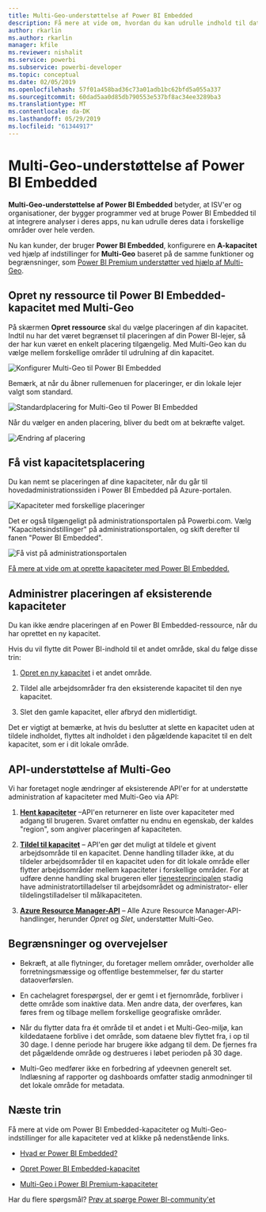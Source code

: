 ```yaml
---
title: Multi-Geo-understøttelse af Power BI Embedded
description: Få mere at vide om, hvordan du kan udrulle indhold til datacentre i andre områder end lokalområdet for Power BI Embedded.
author: rkarlin
ms.author: rkarlin
manager: kfile
ms.reviewer: nishalit
ms.service: powerbi
ms.subservice: powerbi-developer
ms.topic: conceptual
ms.date: 02/05/2019
ms.openlocfilehash: 57f01a458bad36c73a01adb1bc62bfd5a055a337
ms.sourcegitcommit: 60dad5aa0d85db790553e537bf8ac34ee3289ba3
ms.translationtype: MT
ms.contentlocale: da-DK
ms.lasthandoff: 05/29/2019
ms.locfileid: "61344917"
---
```

# <a name="multi-geo-support-for-power-bi-embedded"></a>Multi-Geo-understøttelse af Power BI Embedded

**Multi-Geo-understøttelse af Power BI Embedded** betyder, at ISV'er og organisationer, der bygger programmer ved at bruge Power BI Embedded til at integrere analyser i deres apps, nu kan udrulle deres data i forskellige områder over hele verden.

Nu kan kunder, der bruger **Power BI Embedded**, konfigurere en **A-kapacitet** ved hjælp af indstillinger for **Multi-Geo** baseret på de samme funktioner og begrænsninger, som [Power BI Premium understøtter ved hjælp af Multi-Geo](../service-admin-premium-Multi-Geo.md).

## <a name="creating-new-power-bi-embedded-capacity-resource-with-multi-geo"></a>Opret ny ressource til Power BI Embedded-kapacitet med Multi-Geo

På skærmen **Opret ressource** skal du vælge placeringen af din kapacitet. Indtil nu har det været begrænset til placeringen af din Power BI-lejer, så der har kun været en enkelt placering tilgængelig. Med Multi-Geo kan du vælge mellem forskellige områder til udrulning af din kapacitet.

![Konfigurer Multi-Geo til Power BI Embedded](media/embedded-multi-geo/pbie-multi-geo-setup.png)

Bemærk, at når du åbner rullemenuen for placeringer, er din lokale lejer valgt som standard.
  
![Standardplacering for Multi-Geo til Power BI Embedded](media/embedded-multi-geo/pbie-multi-geo-default-location.png)

Når du vælger en anden placering, bliver du bedt om at bekræfte valget.

![Ændring af placering](media/embedded-multi-geo/pbie-multi-geo-location-change.png)

## <a name="view-capacity-location"></a>Få vist kapacitetsplacering

Du kan nemt se placeringen af dine kapaciteter, når du går til hovedadministrationssiden i Power BI Embedded på Azure-portalen.

![Kapaciteter med forskellige placeringer](media/embedded-multi-geo/pbie-multi-geo-location-different.png)

Det er også tilgængeligt på administrationsportalen på Powerbi.com. Vælg "Kapacitetsindstillinger" på administrationsportalen, og skift derefter til fanen "Power BI Embedded".

![Få vist på administrationsportalen](media/embedded-multi-geo/pbie-multi-geo-admin-portal.png)

[Få mere at vide om at oprette kapaciteter med Power BI Embedded.](azure-pbie-create-capacity.md)

## <a name="manage-existing-capacities-location"></a>Administrer placeringen af eksisterende kapaciteter

Du kan ikke ændre placeringen af en Power BI Embedded-ressource, når du har oprettet en ny kapacitet.

Hvis du vil flytte dit Power BI-indhold til et andet område, skal du følge disse trin:

1. [Opret en ny kapacitet](azure-pbie-create-capacity.md) i et andet område.

2. Tildel alle arbejdsområder fra den eksisterende kapacitet til den nye kapacitet.

3. Slet den gamle kapacitet, eller afbryd den midlertidigt.

Det er vigtigt at bemærke, at hvis du beslutter at slette en kapacitet uden at tildele indholdet, flyttes alt indholdet i den pågældende kapacitet til en delt kapacitet, som er i dit lokale område.

## <a name="api-support-for-multi-geo"></a>API-understøttelse af Multi-Geo

Vi har foretaget nogle ændringer af eksisterende API'er for at understøtte administration af kapaciteter med Multi-Geo via API:

1. **[Hent kapaciteter](https://docs.microsoft.com/rest/api/power-bi/capacities/getcapacities)** –API'en returnerer en liste over kapaciteter med adgang til brugeren. Svaret omfatter nu endnu en egenskab, der kaldes "region", som angiver placeringen af kapaciteten.

2. **[Tildel til kapacitet](https://docs.microsoft.com/rest/api/power-bi/capacities)** – API'en gør det muligt at tildele et givent arbejdsområde til en kapacitet. Denne handling tillader ikke, at du tildeler arbejdsområder til en kapacitet uden for dit lokale område eller flytter arbejdsområder mellem kapaciteter i forskellige områder. For at udføre denne handling skal brugeren eller [tjenesteprincipalen](embed-service-principal.md) stadig have administratortilladelser til arbejdsområdet og administrator- eller tildelingstilladelser til målkapaciteten.

3. **[Azure Resource Manager-API](https://docs.microsoft.com/rest/api/power-bi-embedded/capacities)** – Alle Azure Resource Manager-API-handlinger, herunder *Opret* og *Slet*, understøtter Multi-Geo.

## <a name="limitations-and-considerations"></a>Begrænsninger og overvejelser

* Bekræft, at alle flytninger, du foretager mellem områder, overholder alle forretningsmæssige og offentlige bestemmelser, før du starter dataoverførslen.

* En cachelagret forespørgsel, der er gemt i et fjernområde, forbliver i dette område som inaktive data. Men andre data, der overføres, kan føres frem og tilbage mellem forskellige geografiske områder.

* Når du flytter data fra ét område til et andet i et Multi-Geo-miljø, kan kildedataene forblive i det område, som dataene blev flyttet fra, i op til 30 dage. I denne periode har brugere ikke adgang til dem. De fjernes fra det pågældende område og destrueres i løbet perioden på 30 dage.

* Multi-Geo medfører ikke en forbedring af ydeevnen generelt set. Indlæsning af rapporter og dashboards omfatter stadig anmodninger til det lokale område for metadata.

## <a name="next-steps"></a>Næste trin

Få mere at vide om Power BI Embedded-kapaciteter og Multi-Geo-indstillinger for alle kapaciteter ved at klikke på nedenstående links.

* [Hvad er Power BI Embedded?](azure-pbie-what-is-power-bi-embedded.md)

* [Opret Power BI Embedded-kapacitet](azure-pbie-create-capacity.md)

* [Multi-Geo i Power BI Premium-kapaciteter](../service-admin-premium-multi-geo.md)

Har du flere spørgsmål? [Prøv at spørge Power BI-community'et](http://community.powerbi.com/)